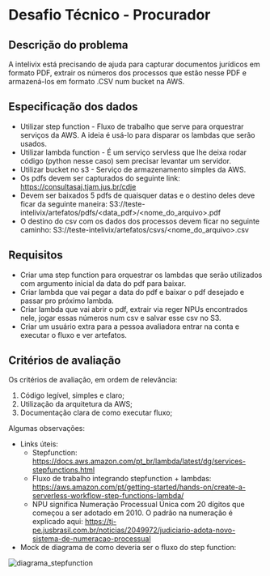 # Desafio Técnico - Procurador

## Descrição do problema

A intelivix está precisando de ajuda para capturar documentos jurídicos em formato PDF, extrair os números dos processos que estão nesse PDF e armazená-los em formato .CSV num bucket na AWS.

## Especificação dos dados
- Utilizar step function - Fluxo de trabalho que serve para orquestrar serviços da AWS. A ideia é usá-lo para disparar os lambdas que serão usados.
- Utilizar lambda function - É um serviço servless que lhe deixa rodar código (python nesse caso) sem precisar levantar um servidor. 
- Utilizar bucket no s3 - Serviço de armazenamento simples da AWS.
- Os pdfs devem ser capturados do seguinte link: https://consultasaj.tjam.jus.br/cdje
- Devem ser baixados 5 pdfs de quaisquer datas e o destino deles deve ficar da seguinte maneira: S3://teste-intelivix/artefatos/pdfs/<data_pdf>/<nome_do_arquivo>.pdf
- O destino do csv com os dados dos processos devem ficar no seguinte caminho: S3://teste-intelivix/artefatos/csvs/<nome_do_arquivo>.csv

## Requisitos

- Criar uma step function para orquestrar os lambdas que serão utilizados com argumento inicial da data do pdf para baixar.
- Criar lambda que vai pegar a data do pdf e baixar o pdf desejado e passar pro próximo lambda.
- Criar lambda que vai abrir o pdf, extrair via reger NPUs encontrados nele, jogar essas números num csv e salvar esse csv no S3.
- Criar um usuário extra para a pessoa avaliadora entrar na conta e executar o fluxo e ver artefatos.

## Critérios de avaliação
Os critérios de avaliação, em ordem de relevância:

1. Código legível, simples e claro;
2. Utilização da arquitetura da AWS;
3. Documentação clara de como executar fluxo;

Algumas observações:

 - Links úteis:
    - Stepfunction: https://docs.aws.amazon.com/pt_br/lambda/latest/dg/services-stepfunctions.html
    - Fluxo de trabalho integrando stepfunction + lambdas: https://aws.amazon.com/pt/getting-started/hands-on/create-a-serverless-workflow-step-functions-lambda/
    - NPU significa Numeração Processual Única com 20 dígitos que começou a ser adotado em 2010. O padrão na numeração é explicado aqui: https://tj-pe.jusbrasil.com.br/noticias/2049972/judiciario-adota-novo-sistema-de-numeracao-processual 
- Mock de diagrama de como deveria ser o fluxo do step function:

![diagrama_stepfunction](https://user-images.githubusercontent.com/8882260/128194034-1318fc89-7a9b-4832-acf0-0c324505bd0a.png)
